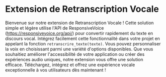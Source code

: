 # Extension de Retranscription Vocale

Bienvenue sur notre extension de Retranscription Vocale ! Cette solution simple et légère utilise l'API de ResponsiveVoice (https://responsivevoice.org/api/) pour convertir rapidement du texte en discours vocal. Intégrez facilement cette fonctionnalité dans votre projet en appelant la fonction `retranscrire_texte(texte)`. Vous pouvez personnaliser la voix en choisissant parmi une variété d'options disponibles. Que vous souhaitiez améliorer l'accessibilité de votre application ou créer des expériences audio uniques, notre extension vous offre une solution efficace. Téléchargez, intégrez et offrez une expérience vocale exceptionnelle à vos utilisateurs dès maintenant !
